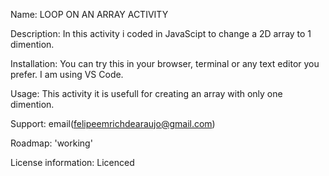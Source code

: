 Name: LOOP ON AN ARRAY ACTIVITY

Description: In this activity i coded in JavaScipt to change a 2D array to 1 dimention.

Installation: You can try this in your browser, terminal or any text editor you prefer. I am using VS Code. 

Usage: This activity it is usefull for creating an array with only one dimention.

Support: email(felipeemrichdearaujo@gmail.com)

Roadmap: 'working'

License information: Licenced
